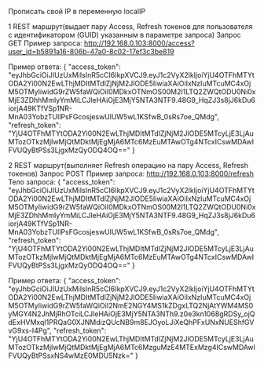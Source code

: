 Прописать свой IP в переменную localIP

1 REST маршрут(выдает пару Access, Refresh токенов для пользователя с идентификатором (GUID) указанным в параметре запроса)
Запрос GET
Пример запроса:
http://192.168.0.103:8000/access?user_id=b5891a16-806b-47a0-8c02-17ef3c3be819

Пример ответа:
{
    "access_token": "eyJhbGciOiJIUzUxMiIsInR5cCI6IkpXVCJ9.eyJ1c2VyX2lkIjoiYjU4OTFhMTYtODA2Yi00N2EwLThjMDItMTdlZjNjM2JlODE5IiwiaXAiOiIxNzIuMTcuMC4xOjM5OTMyIiwidG9rZW5faWQiOiI0MDkxOTNmOS00M2I1LTQ2ZWQtODU0Ni0xMjE3ZDhhMmIyYmMiLCJleHAiOjE3MjY5NTA3NTF9.48G9_HqZJ3s8jJ6kDu6iorjA49KTfVSp1NR-MnA03YobzTUIlPsFGcosjeswUlUW5wL1KSfwB_0sRs7oe_QMdg",
    "refresh_token": "YjU4OTFhMTYtODA2Yi00N2EwLThjMDItMTdlZjNjM2JlODE5MTcyLjE3LjAuMTozOTkzMjIwMjQtMDktMjEgMjA6MTc6MzEuMTAwOTg4NTcxICswMDAwIFVUQyBtPSs3LjgxMzQyODQ4OQ=="
}

2 REST маршрут(выполняет Refresh операцию на пару Access, Refresh токенов)
Запрос POST
Пример запроса:
http://192.168.0.103:8000/refresh
Тело запроса:
{
    "access_token": "eyJhbGciOiJIUzUxMiIsInR5cCI6IkpXVCJ9.eyJ1c2VyX2lkIjoiYjU4OTFhMTYtODA2Yi00N2EwLThjMDItMTdlZjNjM2JlODE5IiwiaXAiOiIxNzIuMTcuMC4xOjM5OTMyIiwidG9rZW5faWQiOiI0MDkxOTNmOS00M2I1LTQ2ZWQtODU0Ni0xMjE3ZDhhMmIyYmMiLCJleHAiOjE3MjY5NTA3NTF9.48G9_HqZJ3s8jJ6kDu6iorjA49KTfVSp1NR-MnA03YobzTUIlPsFGcosjeswUlUW5wL1KSfwB_0sRs7oe_QMdg",
    "refresh_token": "YjU4OTFhMTYtODA2Yi00N2EwLThjMDItMTdlZjNjM2JlODE5MTcyLjE3LjAuMTozOTkzMjIwMjQtMDktMjEgMjA6MTc6MzEuMTAwOTg4NTcxICswMDAwIFVUQyBtPSs3LjgxMzQyODQ4OQ=="
}

Пример ответа:
{
    "access_token": "eyJhbGciOiJIUzUxMiIsInR5cCI6IkpXVCJ9.eyJ1c2VyX2lkIjoiYjU4OTFhMTYtODA2Yi00N2EwLThjMDItMTdlZjNjM2JlODE5IiwiaXAiOiIxNzIuMTcuMC4xOjM5OTMyIiwidG9rZW5faWQiOiI2NmE2NGY4MS1kZDgxLTQ2NjAtYWM4MS0yMGY4N2JhMjRhOTciLCJleHAiOjE3MjY5NTA3NTh9.z0e3kn1068gRDSy_ojQdExHVMxqI1PRQaG0XJNMdizQUcNB9m8EJOyoLJiXeQhPFxUNxNUEShfGVvG9xs-I4Pg",
    "refresh_token": "YjU4OTFhMTYtODA2Yi00N2EwLThjMDItMTdlZjNjM2JlODE5MTcyLjE3LjAuMTozOTkzMjIwMjQtMDktMjEgMjA6MTc6MzguMzE4MTExMzg4ICswMDAwIFVUQyBtPSsxNS4wMzE0MDU5Nzk="
}
